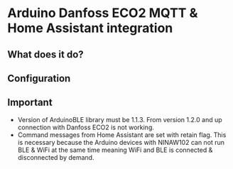 # Arduino Danfoss ECO2 MQTT & Home Assistant integration

## What does it do?

## Configuration

## Important
* Version of ArduinoBLE library must be 1.1.3. From version 1.2.0 and up connection with Danfoss ECO2 is not working. 
* Command messages from Home Assistant are set with retain flag. This is necessary because the Arduino devices with NINAW102 can not run BLE & WiFi at the same time meaning WiFi and BLE is connected & disconnected by demand. 